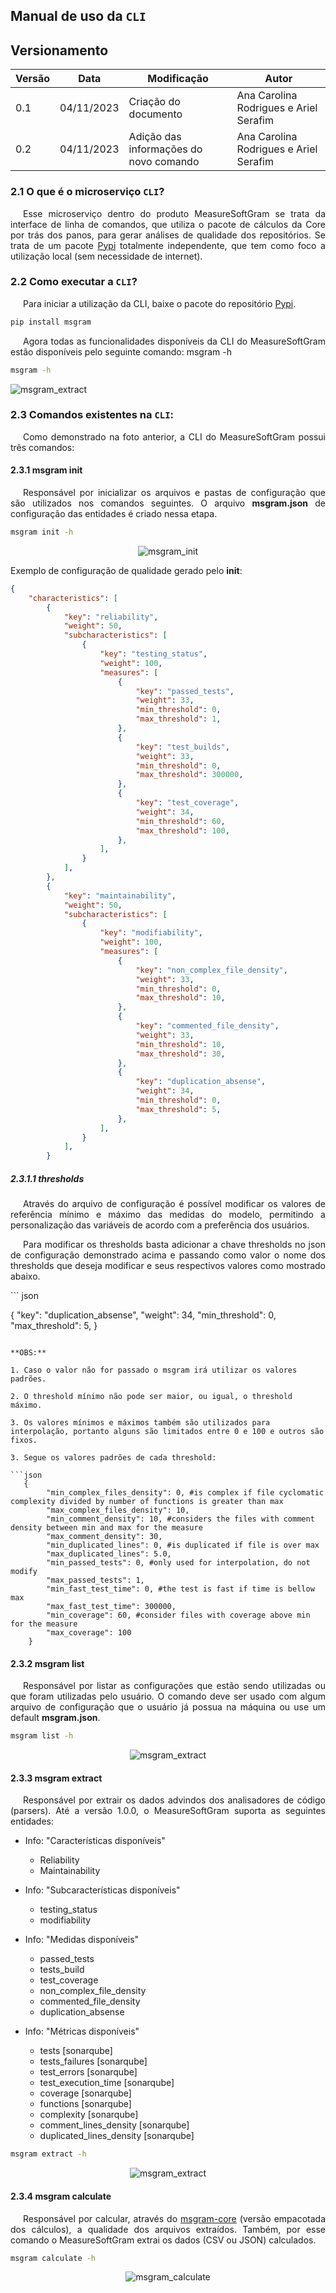 ## Manual de uso da `CLI`


## Versionamento

| Versão | Data | Modificação | Autor |
|--|--|--|--|
|0.1| 04/11/2023 | Criação do documento | Ana Carolina Rodrigues e Ariel Serafim |
|0.2| 04/11/2023 | Adição das informações do novo comando | Ana Carolina Rodrigues e Ariel Serafim |

### 2.1 O que é o microserviço `CLI`?

<p align="justify" style="text-indent: 20px">
    Esse microserviço dentro do produto MeasureSoftGram se trata da interface de linha de comandos, que utiliza o pacote de cálculos da Core por trás dos panos, para gerar análises de qualidade dos repositórios. Se trata de um pacote <a href="https://pypi.org/project/msgram/">Pypi</a> totalmente independente, que tem como foco a utilização local (sem necessidade de internet).
</p>

### 2.2 Como executar a `CLI`?

<p align="justify" style="text-indent: 20px">
    Para iniciar a utilização da CLI, baixe o pacote do repositório <a href="https://pypi.org/project/msgram/">Pypi</a>.
</p>

```sh
pip install msgram
```

<p align="justify" style="text-indent: 20px">
    Agora todas as funcionalidades disponíveis da CLI do MeasureSoftGram estão disponíveis pelo seguinte comando: msgram -h
</p>

```sh
msgram -h
```

![msgram_extract](../assets/images/cli.jpg)

### 2.3 Comandos existentes na `CLI`:

<p align="justify" style="text-indent: 20px">
    Como demonstrado na foto anterior, a CLI do MeasureSoftGram possui três comandos:
</p>

#### 2.3.1 msgram init

<p align="justify" style="text-indent: 20px">
    Responsável por inicializar os arquivos e pastas de configuração que são utilizados nos comandos seguintes. O arquivo <b>msgram.json</b> de configuração das entidades é criado nessa etapa.
</p>

```sh
msgram init -h
```

<center>

![msgram_init](../assets/images/msgram_init.png)

</center>

Exemplo de configuração de qualidade gerado pelo <b>init</b>:

```json
{
    "characteristics": [
        {
            "key": "reliability",
            "weight": 50,
            "subcharacteristics": [
                {
                    "key": "testing_status",
                    "weight": 100,
                    "measures": [
                        {
                            "key": "passed_tests",
                            "weight": 33,
                            "min_threshold": 0,
                            "max_threshold": 1,
                        },
                        {
                            "key": "test_builds",
                            "weight": 33,
                            "min_threshold": 0,
                            "max_threshold": 300000,
                        },
                        {
                            "key": "test_coverage",
                            "weight": 34,
                            "min_threshold": 60,
                            "max_threshold": 100,
                        },
                    ],
                }
            ],
        },
        {
            "key": "maintainability",
            "weight": 50,
            "subcharacteristics": [
                {
                    "key": "modifiability",
                    "weight": 100,
                    "measures": [
                        {
                            "key": "non_complex_file_density",
                            "weight": 33,
                            "min_threshold": 0,
                            "max_threshold": 10,
                        },
                        {
                            "key": "commented_file_density",
                            "weight": 33,
                            "min_threshold": 10,
                            "max_threshold": 30,
                        },
                        {
                            "key": "duplication_absense",
                            "weight": 34,
                            "min_threshold": 0,
                            "max_threshold": 5,
                        },
                    ],
                }
            ],
        }
```

##### 2.3.1.1 thresholds

<p align="justify" style="text-indent: 20px">
    Através do arquivo de configuração é possível modificar os valores de referência mínimo e máximo das medidas do modelo, permitindo a personalização das variáveis de acordo com a preferência dos usuários.
</p>
<p align="justify" style="text-indent: 20px">
    Para modificar os thresholds basta adicionar a chave thresholds no json de configuração demonstrado acima e passando como valor o nome dos thresholds que deseja modificar e seus respectivos valores como mostrado abaixo.
</p>
``` json

{
"key": "duplication_absense",
"weight": 34,
"min_threshold": 0,
"max_threshold": 5,
}

````

**OBS:**

1. Caso o valor não for passado o msgram irá utilizar os valores padrões.

2. O threshold mínimo não pode ser maior, ou igual, o threshold máximo.

3. Os valores mínimos e máximos também são utilizados para interpolação, portanto alguns são limitados entre 0 e 100 e outros são fixos.

3. Segue os valores padrões de cada threshold:

```json
   {
        "min_complex_files_density": 0, #is complex if file cyclomatic complexity divided by number of functions is greater than max
        "max_complex_files_density": 10,
        "min_comment_density": 10, #considers the files with comment density between min and max for the measure
        "max_comment_density": 30,
        "min_duplicated_lines": 0, #is duplicated if file is over max
        "max_duplicated_lines": 5.0,
        "min_passed_tests": 0, #only used for interpolation, do not modify
        "max_passed_tests": 1,
        "min_fast_test_time": 0, #the test is fast if time is bellow max
        "max_fast_test_time": 300000,
        "min_coverage": 60, #consider files with coverage above min for the measure
        "max_coverage": 100
    }
````



#### 2.3.2 msgram list

<p align="justify" style="text-indent: 20px">
    Responsável por listar as configurações que estão sendo utilizadas ou que foram utilizadas pelo usuário. O comando deve ser usado com algum arquivo de configuração que o usuário já possua na máquina ou use um default <b>msgram.json</b>.
</p>

```sh
msgram list -h
```

<center>

![msgram_extract](../assets/images/msgram_list.jpg)

</center>

#### 2.3.3 msgram extract

<p align="justify" style="text-indent: 20px">
    Responsável por extrair os dados advindos dos analisadores de código (parsers). Até a versão 1.0.0, o MeasureSoftGram suporta as seguintes entidades:
</p>

- Info: "Características disponíveis"

    - Reliability
    - Maintainability

- Info: "Subcaracterísticas disponíveis"

    - testing_status
    - modifiability

- Info: "Medidas disponíveis" 

    - passed_tests 
    - tests_build 
    - test_coverage 
    - non_complex_file_density 
    - commented_file_density 
    - duplication_absense

- Info: "Métricas disponíveis" 

    - tests [sonarqube] 
    - tests_failures [sonarqube] 
    - test_errors [sonarqube] 
    - test_execution_time [sonarqube] 
    - coverage [sonarqube] 
    - functions [sonarqube] 
    - complexity [sonarqube] 
    - comment_lines_density [sonarqube] 
    - duplicated_lines_density [sonarqube]

```sh
msgram extract -h
```

<center>

![msgram_extract](../assets/images/msgram_extract.png)

</center>

#### 2.3.4 msgram calculate

<p align="justify" style="text-indent: 20px">
    Responsável por calcular, através do <a href="https://pypi.org/project/msgram-core/">msgram-core</a> (versão empacotada dos cálculos), a qualidade dos arquivos extraídos. Também, por esse comando o MeasureSoftGram extrai os dados (CSV ou JSON) calculados.
</p>

```sh
msgram calculate -h
```

<center>

![msgram_calculate](../assets/images/msgram_calculate.png)

</center>
